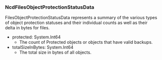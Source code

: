 ### NcdFilesObjectProtectionStatusData
FilesObjectProtectionStatusData represents a summary of the various types of
object protection statuses and their individual counts as well as their delta
in bytes for files.

- protected: System.Int64
  - The count of Protected objects or objects that have valid backups.
- totalSizeInBytes: System.Int64
  - The total size in bytes of all objects.
